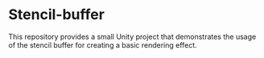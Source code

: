 # Stencil-buffer
This repository provides a small Unity project that demonstrates the usage of the stencil buffer for creating a basic rendering effect.
